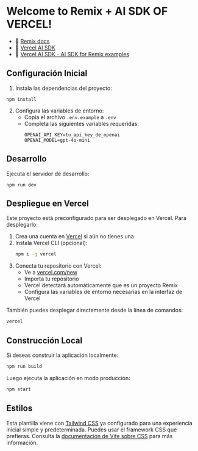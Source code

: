 # Welcome to Remix + AI SDK OF VERCEL!

- 📖 [Remix docs](https://remix.run/docs)
- 📖 [Vercel AI SDK](https://sdk.vercel.ai/)
- 📖 [Vercel AI SDK - AI SDK for Remix examples](https://github.com/vercel/ai/tree/aa23feddc92694e11b049fe875824e2d2622a38d/examples/remix-openai/app/routes)

## Configuración Inicial

1. Instala las dependencias del proyecto:

```shellscript
npm install
```

2. Configura las variables de entorno:
   - Copia el archivo `.env.example` a `.env`
   - Completa las siguientes variables requeridas:
     ```
     OPENAI_API_KEY=tu_api_key_de_openai
     OPENAI_MODEL=gpt-4o-mini
     ```

## Desarrollo

Ejecuta el servidor de desarrollo:

```shellscript
npm run dev
```

## Despliegue en Vercel

Este proyecto está preconfigurado para ser desplegado en Vercel. Para desplegarlo:

1. Crea una cuenta en [Vercel](https://vercel.com) si aún no tienes una
2. Instala Vercel CLI (opcional):
   ```sh
   npm i -g vercel
   ```
3. Conecta tu repositorio con Vercel:
   - Ve a [vercel.com/new](https://vercel.com/new)
   - Importa tu repositorio
   - Vercel detectará automáticamente que es un proyecto Remix
   - Configura las variables de entorno necesarias en la interfaz de Vercel

También puedes desplegar directamente desde la línea de comandos:
```sh
vercel
```

## Construcción Local

Si deseas construir la aplicación localmente:

```sh
npm run build
```

Luego ejecuta la aplicación en modo producción:

```sh
npm start
```

## Estilos

Esta plantilla viene con [Tailwind CSS](https://tailwindcss.com/) ya configurado para una experiencia inicial simple y predeterminada. Puedes usar el framework CSS que prefieras. Consulta la [documentación de Vite sobre CSS](https://vitejs.dev/guide/features.html#css) para más información.
